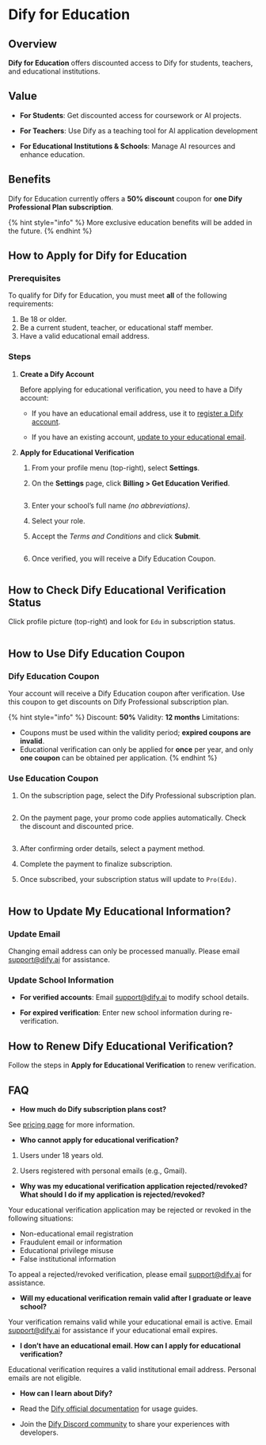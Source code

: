 # Dify for Education

## Overview

**Dify for Education** offers discounted access to Dify for students, teachers, and educational institutions.

## Value

- **For Students**: Get discounted access for coursework or AI projects.

- **For Teachers**: Use Dify as a teaching tool for AI application development

- **For Educational Institutions & Schools**: Manage AI resources and enhance education.

## Benefits

Dify for Education currently offers a **50% discount** coupon for **one Dify Professional Plan subscription**.

{% hint style="info" %}
More exclusive education benefits will be added in the future.
{% endhint %}

## How to Apply for Dify for Education

### Prerequisites

To qualify for Dify for Education, you must meet **all** of the following requirements:

1. Be 18 or older.
2. Be a current student, teacher, or educational staff member.
3. Have a valid educational email address.

### Steps

1. **Create a Dify Account**

   Before applying for educational verification, you need to have a Dify account:

   - If you have an educational email address, use it to [register a Dify account](https://cloud.dify.ai/signin).

   - If you have an existing account, [update to your educational email](https://docs.dify.ai/zh-hans/guides/management/personal-account-management).

2. **Apply for Educational Verification**

   1. From your profile menu (top-right), select **Settings**.

   2. On the **Settings** page, click **Billing > Get Education Verified**.

   ![]()

   3. Enter your school’s full name *(no abbreviations)*.

   4. Select your role.

   5. Accept the *Terms and Conditions* and click **Submit**.

   ![]()

   6.  Once verified, you will receive a Dify Education Coupon.

   ![]()

## How to Check Dify Educational Verification Status

Click profile picture (top-right) and look for `Edu` in subscription status.

![]()

## How to Use Dify Education Coupon

### Dify Education Coupon

Your account will receive a Dify Education coupon after verification. Use this coupon to get discounts on Dify Professional subscription plan.

{% hint style="info" %}
Discount: **50%**
Validity: **12 months**
Limitations:
- Coupons must be used within the validity period; **expired coupons are invalid**.
- Educational verification can only be applied for **once** per year, and only **one coupon** can be obtained per application.
{% endhint %}

### Use Education Coupon

1. On the subscription page, select the Dify Professional subscription plan.

![]()

2. On the payment page, your promo code applies automatically. Check the discount and discounted price.

![]()

3. After confirming order details, select a payment method.

4. Complete the payment to finalize subscription.

5. Once subscribed, your subscription status will update to `Pro(Edu)`.

![]()

## How to Update My Educational Information?

### Update Email

Changing email address can only be processed manually. Please email <support@dify.ai> for assistance.

### Update School Information

- **For verified accounts**: Email <support@dify.ai> to modify school details.

- **For expired verification**: Enter new school information during re-verification.

## How to Renew Dify Educational Verification?

Follow the steps in **Apply for Educational Verification** to renew verification.

## FAQ

- **How much do Dify subscription plans cost?**

See [pricing page](https://dify.ai/pricing) for more information.

- **Who cannot apply for educational verification?**

1. Users under 18 years old.

2. Users registered with personal emails (e.g., Gmail).

- **Why was my educational verification application rejected/revoked? What should I do if my application is rejected/revoked?**

Your educational verification application may be rejected or revoked in the following situations:

- Non-educational email registration
- Fraudulent email or information
- Educational privilege misuse
- False institutional information

To appeal a rejected/revoked verification, please email <support@dify.ai> for assistance.

- **Will my educational verification remain valid after I graduate or leave school?**

Your verification remains valid while your educational email is active. Email <support@dify.ai> for assistance if your educational email expires.

- **I don’t have an educational email. How can I apply for educational verification?**

Educational verification requires a valid institutional email address. Personal emails are not eligible.

- **How can I learn about Dify?**

- Read the [Dify official documentation](https://docs.dify.ai/) for usage guides.

- Join the [Dify Discord community](https://discord.com/invite/FngNHpbcY7) to share your experiences with developers.